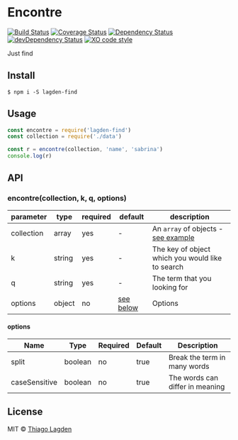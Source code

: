 # Encontre

[![Build Status][ci-img]][ci]
[![Coverage Status][coveralls-img]][coveralls]
[![Dependency Status][dep-img]][dep]
[![devDependency Status][devDep-img]][devDep]
[![XO code style][xo-img]][xo]

[ci-img]:        https://travis-ci.org/lagden/encontre.svg
[ci]:            https://travis-ci.org/lagden/encontre
[coveralls-img]: https://coveralls.io/repos/github/lagden/encontre/badge.svg?branch=master
[coveralls]:     https://coveralls.io/github/lagden/encontre?branch=master
[dep-img]:       https://david-dm.org/lagden/encontre.svg
[dep]:           https://david-dm.org/lagden/encontre
[devDep-img]:    https://david-dm.org/lagden/encontre/dev-status.svg
[devDep]:        https://david-dm.org/lagden/encontre#info=devDependencies
[xo-img]:          https://img.shields.io/badge/code_style-XO-5ed9c7.svg
[xo]:              https://github.com/sindresorhus/xo


Just find


## Install

```
$ npm i -S lagden-find
```


## Usage

```javascript
const encontre = require('lagden-find')
const collection = require('./data')

const r = encontre(collection, 'name', 'sabrina')
console.log(r)
```


## API

### encontre(collection, k, q, options)

parameter   | type                 | required    | default               | description
----------- | -------------------- | ----------- | -------------------   | ------------
collection  | array                | yes         | -                     | An `array` of objects - [see example](https://github.com/lagden/encontre/blob/master/test/fixture.json)
k           | string               | yes         | -                     | The key of object which you would like to search
q           | string               | yes         | -                     | The term that you looking for
options     | object               | no          | [see below](#options) | Options


#### options

Name          | Type      | Required | Default                         | Description
-----------   | --------- | -------- | ------------------------------- | ------------
split         | boolean   | no       | true                            | Break the term in many words
caseSensitive | boolean   | no       | true                            | The words can differ in meaning


## License

MIT © [Thiago Lagden](http://lagden.in)
